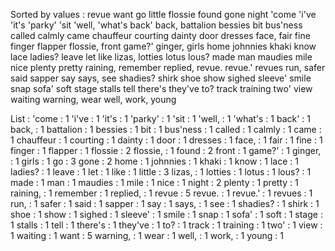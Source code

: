 Sorted by values :
revue want go little flossie found gone night 'come 'i've 'it's 'parky' 'sit 'well, 'what's back' back, battalion bessies bit bus'ness called calmly came chauffeur courting dainty door dresses face, fair fine finger flapper flossie, front game?' ginger, girls home johnnies khaki know lace ladies? leave let like lizas, lotties lotus lous? made man maudies mile nice plenty pretty raining, remember replied, revue. revue.' revues run, safer said sapper say says, see shadies? shirk shoe show sighed sleeve' smile snap sofa' soft stage stalls tell there's they've to? track training two' view waiting warning, wear well, work, young 

List :
'come : 1
'i've : 1
'it's : 1
'parky' : 1
'sit : 1
'well, : 1
'what's : 1
back' : 1
back, : 1
battalion : 1
bessies : 1
bit : 1
bus'ness : 1
called : 1
calmly : 1
came : 1
chauffeur : 1
courting : 1
dainty : 1
door : 1
dresses : 1
face, : 1
fair : 1
fine : 1
finger : 1
flapper : 1
flossie : 2
flossie, : 1
found : 2
front : 1
game?' : 1
ginger, : 1
girls : 1
go : 3
gone : 2
home : 1
johnnies : 1
khaki : 1
know : 1
lace : 1
ladies? : 1
leave : 1
let : 1
like : 1
little : 3
lizas, : 1
lotties : 1
lotus : 1
lous? : 1
made : 1
man : 1
maudies : 1
mile : 1
nice : 1
night : 2
plenty : 1
pretty : 1
raining, : 1
remember : 1
replied, : 1
revue : 5
revue. : 1
revue.' : 1
revues : 1
run, : 1
safer : 1
said : 1
sapper : 1
say : 1
says, : 1
see : 1
shadies? : 1
shirk : 1
shoe : 1
show : 1
sighed : 1
sleeve' : 1
smile : 1
snap : 1
sofa' : 1
soft : 1
stage : 1
stalls : 1
tell : 1
there's : 1
they've : 1
to? : 1
track : 1
training : 1
two' : 1
view : 1
waiting : 1
want : 5
warning, : 1
wear : 1
well, : 1
work, : 1
young : 1

